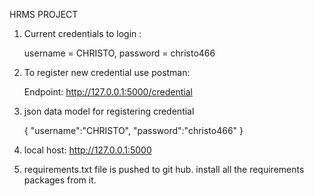 HRMS PROJECT

1. Current credentials to login :

     username = CHRISTO,
     password = christo466

2. To register new credential use postman:

    Endpoint: http://127.0.0.1:5000/credential

3. json data model for registering credential

   {
      "username":"CHRISTO",
      "password":"christo466"
    }

4. local host: http://127.0.0.1:5000

5. requirements.txt file is pushed to git hub. install all the requirements packages from it.



